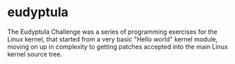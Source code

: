 # eudyptula
The Eudyptula Challenge was a series of programming exercises for the Linux kernel, that started from a very basic "Hello world" kernel module, moving on up in complexity to getting patches accepted into the main Linux kernel source tree.
